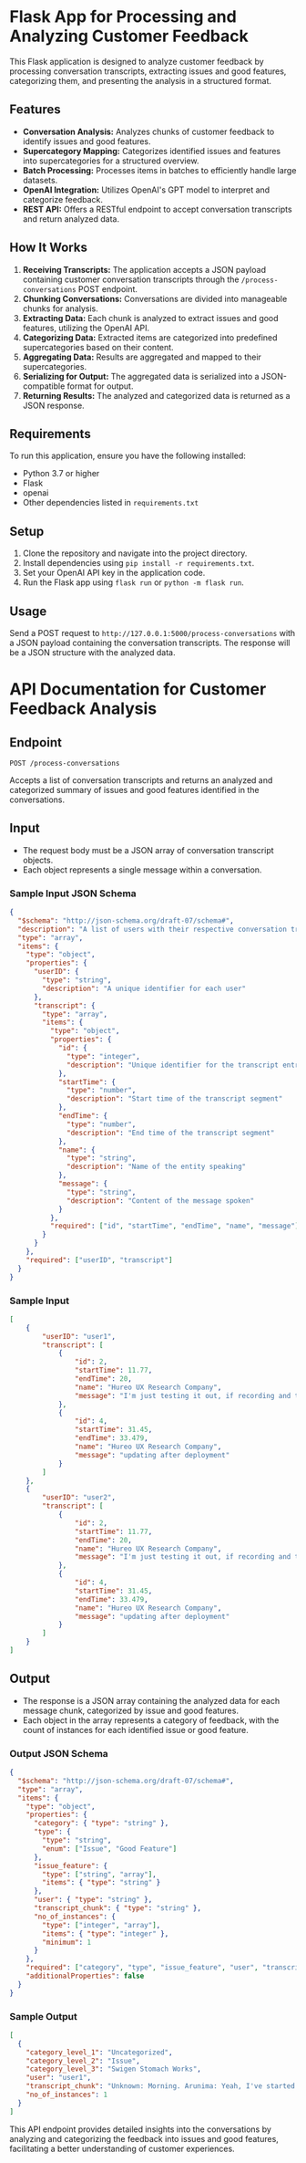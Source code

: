 # Flask App for Processing and Analyzing Customer Feedback

This Flask application is designed to analyze customer feedback by processing conversation transcripts, extracting issues and good features, categorizing them, and presenting the analysis in a structured format.

## Features

- **Conversation Analysis:** Analyzes chunks of customer feedback to identify issues and good features.
- **Supercategory Mapping:** Categorizes identified issues and features into supercategories for a structured overview.
- **Batch Processing:** Processes items in batches to efficiently handle large datasets.
- **OpenAI Integration:** Utilizes OpenAI's GPT model to interpret and categorize feedback.
- **REST API:** Offers a RESTful endpoint to accept conversation transcripts and return analyzed data.

## How It Works

1. **Receiving Transcripts:** The application accepts a JSON payload containing customer conversation transcripts through the `/process-conversations` POST endpoint.
2. **Chunking Conversations:** Conversations are divided into manageable chunks for analysis.
3. **Extracting Data:** Each chunk is analyzed to extract issues and good features, utilizing the OpenAI API.
4. **Categorizing Data:** Extracted items are categorized into predefined supercategories based on their content.
5. **Aggregating Data:** Results are aggregated and mapped to their supercategories.
6. **Serializing for Output:** The aggregated data is serialized into a JSON-compatible format for output.
7. **Returning Results:** The analyzed and categorized data is returned as a JSON response.

## Requirements

To run this application, ensure you have the following installed:
- Python 3.7 or higher
- Flask
- openai
- Other dependencies listed in `requirements.txt`

## Setup

1. Clone the repository and navigate into the project directory.
2. Install dependencies using `pip install -r requirements.txt`.
3. Set your OpenAI API key in the application code.
4. Run the Flask app using `flask run` or `python -m flask run`.

## Usage

Send a POST request to `http://127.0.0.1:5000/process-conversations` with a JSON payload containing the conversation transcripts. The response will be a JSON structure with the analyzed data.

# API Documentation for Customer Feedback Analysis

## Endpoint

`POST /process-conversations`

Accepts a list of conversation transcripts and returns an analyzed and categorized summary of issues and good features identified in the conversations.

## Input

- The request body must be a JSON array of conversation transcript objects.
- Each object represents a single message within a conversation.

### Sample Input JSON Schema

```json
{
  "$schema": "http://json-schema.org/draft-07/schema#",
  "description": "A list of users with their respective conversation transcripts",
  "type": "array",
  "items": {
    "type": "object",
    "properties": {
      "userID": {
        "type": "string",
        "description": "A unique identifier for each user"
      },
      "transcript": {
        "type": "array",
        "items": {
          "type": "object",
          "properties": {
            "id": {
              "type": "integer",
              "description": "Unique identifier for the transcript entry"
            },
            "startTime": {
              "type": "number",
              "description": "Start time of the transcript segment"
            },
            "endTime": {
              "type": "number",
              "description": "End time of the transcript segment"
            },
            "name": {
              "type": "string",
              "description": "Name of the entity speaking"
            },
            "message": {
              "type": "string",
              "description": "Content of the message spoken"
            }
          },
          "required": ["id", "startTime", "endTime", "name", "message"]
        }
      }
    },
    "required": ["userID", "transcript"]
  }
}

```

### Sample Input

```json
[
    {
        "userID": "user1",
        "transcript": [
            {
                "id": 2,
                "startTime": 11.77,
                "endTime": 20,
                "name": "Hureo UX Research Company",
                "message": "I'm just testing it out, if recording and trans  this is edited from UI. edited!"
            },
            {
                "id": 4,
                "startTime": 31.45,
                "endTime": 33.479,
                "name": "Hureo UX Research Company",
                "message": "updating after deployment"
            }
        ]
    },
    {
        "userID": "user2",
        "transcript": [
            {
                "id": 2,
                "startTime": 11.77,
                "endTime": 20,
                "name": "Hureo UX Research Company",
                "message": "I'm just testing it out, if recording and trans this is edited from UI. edited!"
            },
            {
                "id": 4,
                "startTime": 31.45,
                "endTime": 33.479,
                "name": "Hureo UX Research Company",
                "message": "updating after deployment"
            }
        ]
    }
]

```

## Output

- The response is a JSON array containing the analyzed data for each message chunk, categorized by issue and good features.
- Each object in the array represents a category of feedback, with the count of instances for each identified issue or good feature.

### Output JSON Schema

```json
{
  "$schema": "http://json-schema.org/draft-07/schema#",
  "type": "array",
  "items": {
    "type": "object",
    "properties": {
      "category": { "type": "string" },
      "type": {
        "type": "string",
        "enum": ["Issue", "Good Feature"]
      },
      "issue_feature": {
        "type": ["string", "array"],
        "items": { "type": "string" }
      },
      "user": { "type": "string" },
      "transcript_chunk": { "type": "string" },
      "no_of_instances": {
        "type": ["integer", "array"],
        "items": { "type": "integer" },
        "minimum": 1
      }
    },
    "required": ["category", "type", "issue_feature", "user", "transcript_chunk", "no_of_instances"],
    "additionalProperties": false
  }
}
```

### Sample Output

```json
[
  {
    "category_level_1": "Uncategorized",
    "category_level_2": "Issue",
    "category_level_3": "Swigen Stomach Works",
    "user": "user1",
    "transcript_chunk": "Unknown: Morning. Arunima: Yeah, I've started the recording. So you have any questions for me right now. Unknown: No, nothing. As of now. I'm just waiting to understand exactly. So basically, all are doing research on. Jismitha Poojary: Are you doing research on how Swigen stomach works Jismitha Poojary: for me? Or is it about the platform that you all want to know?",
    "no_of_instances": 1
  }
]
```

This API endpoint provides detailed insights into the conversations by analyzing and categorizing the feedback into issues and good features, facilitating a better understanding of customer experiences.
